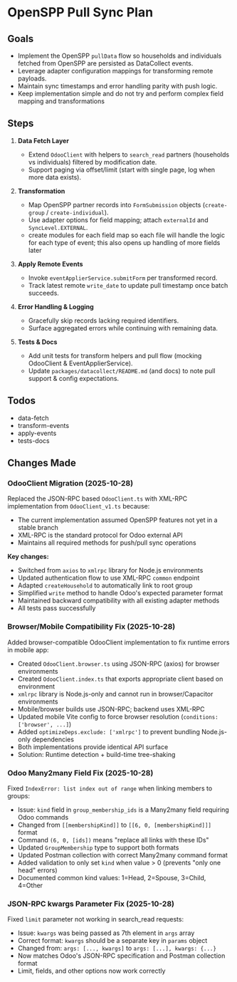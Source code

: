# OpenSPP Pull Sync Plan

## Goals

- Implement the OpenSPP `pullData` flow so households and individuals fetched from OpenSPP are persisted as DataCollect events.
- Leverage adapter configuration mappings for transforming remote payloads.
- Maintain sync timestamps and error handling parity with push logic.
- Keep implementation simple and do not try and perform complex field mapping and transformations

## Steps

1. **Data Fetch Layer**
   - Extend `OdooClient` with helpers to `search_read` partners (households vs individuals) filtered by modification date.
   - Support paging via offset/limit (start with single page, log when more data exists).

2. **Transformation**
   - Map OpenSPP partner records into `FormSubmission` objects (`create-group` / `create-individual`).
   - Use adapter options for field mapping; attach `externalId` and `SyncLevel.EXTERNAL`.
   - create modules for each field map so each file will handle the logic for each type of event; this also opens up handling of more fields later

3. **Apply Remote Events**
   - Invoke `eventApplierService.submitForm` per transformed record.
   - Track latest remote `write_date` to update pull timestamp once batch succeeds.

4. **Error Handling & Logging**
   - Gracefully skip records lacking required identifiers.
   - Surface aggregated errors while continuing with remaining data.

5. **Tests & Docs**
   - Add unit tests for transform helpers and pull flow (mocking OdooClient & EventApplierService).
   - Update `packages/datacollect/README.md` (and docs) to note pull support & config expectations.

## Todos

- data-fetch
- transform-events
- apply-events
- tests-docs

## Changes Made

### OdooClient Migration (2025-10-28)

Replaced the JSON-RPC based `OdooClient.ts` with XML-RPC implementation from `OdooClient_v1.ts` because:
- The current implementation assumed OpenSPP features not yet in a stable branch
- XML-RPC is the standard protocol for Odoo external API
- Maintains all required methods for push/pull sync operations

**Key changes:**
- Switched from `axios` to `xmlrpc` library for Node.js environments
- Updated authentication flow to use XML-RPC `common` endpoint
- Adapted `createHousehold` to automatically link to root group
- Simplified `write` method to handle Odoo's expected parameter format
- Maintained backward compatibility with all existing adapter methods
- All tests pass successfully

### Browser/Mobile Compatibility Fix (2025-10-28)

Added browser-compatible OdooClient implementation to fix runtime errors in mobile app:
- Created `OdooClient.browser.ts` using JSON-RPC (axios) for browser environments
- Created `OdooClient.index.ts` that exports appropriate client based on environment
- `xmlrpc` library is Node.js-only and cannot run in browser/Capacitor environments
- Mobile/browser builds use JSON-RPC; backend uses XML-RPC
- Updated mobile Vite config to force browser resolution (`conditions: ['browser', ...]`)
- Added `optimizeDeps.exclude: ['xmlrpc']` to prevent bundling Node.js-only dependencies
- Both implementations provide identical API surface
- Solution: Runtime detection + build-time tree-shaking

### Odoo Many2many Field Fix (2025-10-28)

Fixed `IndexError: list index out of range` when linking members to groups:
- Issue: `kind` field in `group_membership_ids` is a Many2many field requiring Odoo commands
- Changed from `[[membershipKind]]` to `[[6, 0, [membershipKind]]]` format
- Command `(6, 0, [ids])` means "replace all links with these IDs"
- Updated `GroupMembership` type to support both formats
- Updated Postman collection with correct Many2many command format
- Added validation to only set `kind` when value > 0 (prevents "only one head" errors)
- Documented common kind values: 1=Head, 2=Spouse, 3=Child, 4=Other

### JSON-RPC kwargs Parameter Fix (2025-10-28)

Fixed `limit` parameter not working in search_read requests:
- Issue: `kwargs` was being passed as 7th element in `args` array
- Correct format: `kwargs` should be a separate key in `params` object
- Changed from: `args: [..., kwargs]` to `args: [...], kwargs: {...}`
- Now matches Odoo's JSON-RPC specification and Postman collection format
- Limit, fields, and other options now work correctly
